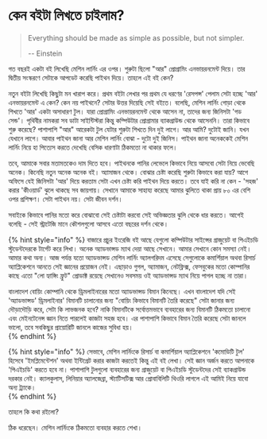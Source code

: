 # কেন বইটা লিখতে চাইলাম?

> Everything should be made as simple as possible, but not simpler.
>
> -- Einstein

গত বছরই একটা বই লিখেছি মেশিন লার্নিং এর ওপর। শুরুটা ছিলো "আর" প্রোগ্রামিং এনভায়রনমেন্ট দিয়ে। তার দ্বিতীয় সংস্করণে সেটাকে আপডেট করেছি পাইথন দিয়ে। তাহলে এই বই কেন?

নতুন বইটা লিখেছি কিছুটা মন খারাপ করে। প্রথম বইটা লেখার পর প্রথম যে ধরণের 'রেসপন্স' পেলাম সেটা হচ্ছে 'আর' এনভায়রনমেন্ট এ কেন? কেন নয় পাইথনে? সেটার উত্তর দিয়েছি সেই বইতে। বলেছি, মেশিন লার্নিং গোড়া থেকে শিখতে 'আর' একটা অসাধারণ টুল। যারা প্রোগ্রামিং এনভায়রনমেন্ট থেকে আসেন না, তাদের জন্য জিনিসটা 'গড সেন্ড'। পৃথিবীর নামকরা সব ডাটা সাইন্টিস্টরা কিন্তু কম্পিউটার প্রোগ্রামার ব্যাকগ্রাউন্ড থেকে আসেননি। তারা  কিভাবে শুরু করেছে? পাশাপাশি "আর" আরেকটা টুল যেটার শুরুটা শিখতে দিন দুই লাগে। আর আমি? দুটোই জানি। যখন যেখানে লাগে। আবার পাইথন জানা আর মেশিন লার্নিং বোঝা - দুটো দুই জিনিস। পাইথন জানা অনেককেই মেশিন লার্নিং নিয়ে হা পিত্যেস করতে দেখেছি বেসিক ধারণাটা ঠিকমতো না থাকার ফলে।  

তবে, আমাকে সবার মতামতকেও দাম দিতে হবে। পাইথনকে পানির লেভেলে কিভাবে নিয়ে আসবো সেটা নিয়ে ভেবেছি অনেক। কিনেছি নতুন অনেক অনেক বই। অ্যামাজন থেকে। বোঝার চেষ্টা করেছি শুরুটা কিভাবে করা যায়? আগে অফিসে যেই জিনিসটা 'আর' দিয়ে করতাম সেটা এখন চেষ্টা করি পাইথন দিয়ে করতে। তবে যাই করি না কেন - 'সহজ' করার 'কীওয়ার্ড' ঝুলে থাকছে সব জায়গায়। সেখানে আমাকে সাহায্য করেছে আমার ঝুলিতে থাকা প্রায় ৮০ এর বেশি ওপর প্রশিক্ষণ। সেটা পাইথন নয়। সেটা জীবন দর্শন। 

সবাইকে কিভাবে পানির মতো করে বোঝাবো সেই চেষ্টাটা করবো সেই অভিজ্ঞতার ঝুলি থেকে ধার করতে। আগেই বলেছি - সেই স্ট্রাটেজি মানে কৌশলগুলো আসবে এতো বছরের দর্শন থেকে।

{% hint style="info" %}
বাজারে প্রচুর ইংরেজি বই আছে যেগুলো কম্পিউটার সাইন্সের গ্রাজুয়েট বা পিএইচডি স্টুডেন্টদেরকে টার্গেট করে লিখা। অনেক অ্যাডভান্সড ম্যাথ দেয়া আছে সেখানে। আমার সেখানে কোন সমস্যা নেই। আমার কথা অন্য। আজ পর্যন্ত যতো অ্যাডভান্সড মেশিন লার্নিং অ্যালগরিদম এসেছে সেগুলোকে কমার্শিয়াল অথবা রিসার্চ অ্যাপ্লিকেশনে আনতে সেই জ্ঞানের প্রয়োজন নেই। এছাড়াও গুগল, অ্যামাজন, নেটফ্লিক্স, ফেসবুকের মতো কোম্পানির কাছে এতো "লো হ্যাঙ্গিং ফ্রুট" প্রোডাক্ট রয়েছে সেখানেও সবসময় ওই অ্যাডভান্সড ম্যাথ নিয়ে পাগল হচ্ছে না তারা। 

বাংলাদেশ বোয়িং কোম্পানি থেকে ড্রিমলাইনারের মতো অ্যাডভান্সড বিমান কিনেছে। এখন বাংলাদেশ যদি সেই 'অ্যাডভান্সড' ড্রিমলাইনার' বিমানটি চালানোর জন্য "বোয়িং কিভাবে বিমানটি তৈরি করেছে" সেটা জানার জন্য দৌড়াদৌড়ি করে, সেটা কি লাভজনক হবে? নাকি বিমানটিকে সর্বোত্তমভাবে ব্যবহারের জন্য বিমানটি ঠিকমতো চালানো এবং মেইনটেনেন্স জ্ঞান নিতে পারলেই কাজটা সহজ হবে। এর পাশাপাশি কিভাবে বিমান তৈরি করেছে সেটা জানলে ভালো, তবে সবকিছুর প্রায়োরিটি জানলে কাজের সুবিধা হয়।  
{% endhint %}

{% hint style="info" %}
সেভাবে, মেশিন লার্নিংকে রিসার্চ বা কমার্শিয়াল অ্যাপ্লিকেশনে 'কমোডিটি টুল' হিসেবে 'ইমপ্লিমেন্টেশন' অথবা ইন্টিগ্রেট করার কাজটা করতেই কিন্তু এই বই লেখা। সেই জ্ঞান অর্জন করতে আপনাকে 'পিএইচডি' করতে হবে না। পাশাপাশি টুলগুলো ব্যবহারের জন্য গ্রাজুয়েট বা পিএইচডি স্টুডেন্টদের সেই ব্যাকগ্রাউন্ড দরকার নেই। ক্যালকুলাস, লিনিয়ার অ্যালজেব্রা, স্ট্যাটিসটিক্স আর প্রোবাবিলিটি থিওরি লাগলে এই আমিই নিয়ে যাবো অন্য ট্র্যাকে।  
{% endhint %}

তাহলে কি কথা রইলো?

ঠিক ধরেছেন। মেশিন লার্নিংকে ঠিকমতো ব্যবহার করতে শেখা। 

